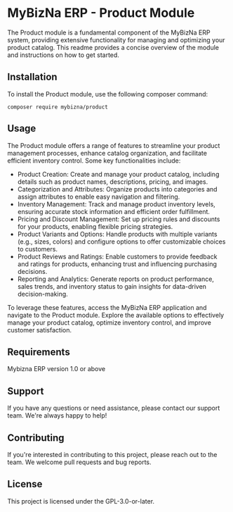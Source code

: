 # MyBizNa ERP - Product Module
The Product module is a fundamental component of the MyBizNa ERP system, providing extensive functionality for managing and optimizing your product catalog. This readme provides a concise overview of the module and instructions on how to get started.

## Installation 
To install the Product module, use the following composer command:
```
composer require mybizna/product
```
## Usage
The Product module offers a range of features to streamline your product management processes, enhance catalog organization, and facilitate efficient inventory control. Some key functionalities include:

 - Product Creation: Create and manage your product catalog, including details such as product names, descriptions, pricing, and images.
 - Categorization and Attributes: Organize products into categories and assign attributes to enable easy navigation and filtering.
 - Inventory Management: Track and manage product inventory levels, ensuring accurate stock information and efficient order fulfillment.
 - Pricing and Discount Management: Set up pricing rules and discounts for your products, enabling flexible pricing strategies.
 - Product Variants and Options: Handle products with multiple variants (e.g., sizes, colors) and configure options to offer customizable choices to customers.
 - Product Reviews and Ratings: Enable customers to provide feedback and ratings for products, enhancing trust and influencing purchasing decisions.
 - Reporting and Analytics: Generate reports on product performance, sales trends, and inventory status to gain insights for data-driven decision-making.

To leverage these features, access the MyBizNa ERP application and navigate to the Product module. Explore the available options to effectively manage your product catalog, optimize inventory control, and improve customer satisfaction.

## Requirements
Mybizna ERP version 1.0 or above

## Support
If you have any questions or need assistance, please contact our support team. We're always happy to help!

## Contributing
If you're interested in contributing to this project, please reach out to the team. We welcome pull requests and bug reports.

## License
This project is licensed under the GPL-3.0-or-later.
